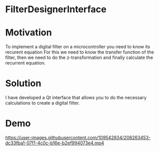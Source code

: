 # FilterDesignerInterface
# Motivation
To implement a digital filter on a microcontroller you need to know its recurent equation 
For this we need to know the transfer function of the filter, then we need to do the z-transformation and finally calculate the recurrent equation.
# Solution
I have developed a Qt interface that allows you to do the necessary calculations to create a digital filter.
# Demo



https://user-images.githubusercontent.com/109542834/208263453-dc33fba1-07f1-4c0c-b16e-b2ef994073e4.mp4


